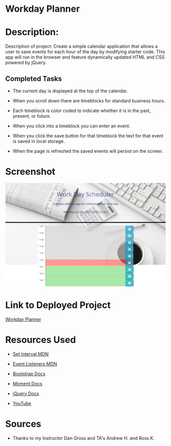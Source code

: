 # Workday Planner

# Description:

Description of project: Create a simple calendar application that allows a user to save events for each hour of the day by modifying starter code. This app will run in the browser and feature dynamically updated HTML and CSS powered by jQuery.

## Completed Tasks

* The current day is displayed at the top of the calendar.

* When you scroll down there are timeblocks for standard business hours.

* Each timeblock is color coded to indicate whether it is in the past, present, or future.

* When you click into a timeblock you can enter an event.

* When you click the save button for that timeblock the text for that event is saved in local storage.

* When the page is refreshed the saved events will persist on the screen.

# Screenshot

![Workday Planner](assets/Workday_Planner.jpeg)

# Link to Deployed Project

[Workday Planner](https://matthewvandevort.github.io/Work-Day-Scheduler/)

# Resources Used

* [Set Interval MDN](https://developer.mozilla.org/en-US/docs/Web/API/WindowOrWorkerGlobalScope/setInterval)

* [Event Listeners MDN](https://developer.mozilla.org/en-US/docs/web/api/eventlistener)

* [Bootstrap Docs](https://getbootstrap.com/docs/4.1/getting-started/introduction/)

* [Moment Docs](https://momentjs.com/docs/)

* [jQuery Docs](https://api.jquery.com/)

* [YouTube](https://www.youtube.com/)

# Sources

* Thanks to my Instructor Dan Gross and TA's Andrew H. and Ross K.